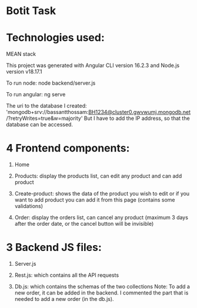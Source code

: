 # Botit Task

# Technologies used:
MEAN stack

This project was generated with Angular CLI version 16.2.3 and Node.js version v18.17.1


To run node: node backend/server.js

To run angular: ng serve

The uri to the database I created: 'mongodb+srv://bassantthossam:BH1234@cluster0.gwvwumj.mongodb.net/?retryWrites=true&w=majority'
But I have to add the IP address, so that the database can be accessed.

# 4 Frontend components: 
1. Home

2. Products: display the products list, can edit any product and can add product

3. Create-product: shows the data of the product you wish to edit or if you want to add product you can add it from this page (contains some validations)

4. Order: display the orders list, can cancel any product (maximum 3 days after the order date, or the cancel button will be invisible)


# 3 Backend JS files:
1. Server.js

2. Rest.js: which contains all the API requests

3. Db.js: which contains the schemas of the two collections
Note: To add a new order, it can be added in the backend. I commented the part that is needed to add a new order (in the db.js). 
